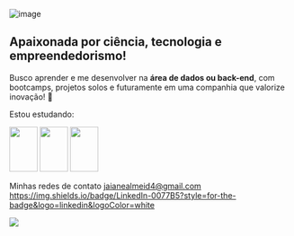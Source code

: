 ![image](https://)

<script src="https:user-images.githubusercontent.com/108701893/200414396-be222f20-2bcf-403e-a486-8642c8c83486.png"></script>

## Apaixonada por ciência, tecnologia e empreendedorismo! ##

Busco aprender e me desenvolver na <b>área de dados ou back-end</b>, com bootcamps, projetos solos e futuramente em uma companhia que valorize inovação! :dizzy:

Estou estudando:

<img src="https://cdn.jsdelivr.net/gh/devicons/devicon/icons/python/python-original-wordmark.svg" width="50" height="80" /> <img src="https://cdn.jsdelivr.net/gh/devicons/devicon/icons/postgresql/postgresql-original-wordmark.svg" width="50" height="80" /> <img src="https://cdn.jsdelivr.net/gh/devicons/devicon/icons/fastapi/fastapi-original-wordmark.svg" width="50" height="80" />
            
Minhas redes de contato 
jaianealmeid4@gmail.com
https://img.shields.io/badge/LinkedIn-0077B5?style=for-the-badge&logo=linkedin&logoColor=white
 
 <img src="{BadgeURLHere}" />


<!---
jaiane-almeida/jaiane-almeida is a ✨ special ✨ repository because its `README.md` (this file) appears on your GitHub profile.
You can click the Preview link to take a look at your changes.
--->
